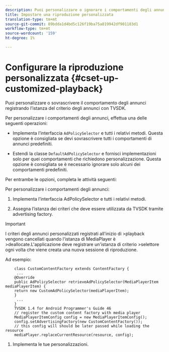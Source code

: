 ```yaml
---
description: Puoi personalizzare o ignorare i comportamenti degli annunci.
title: Impostare una riproduzione personalizzata
translation-type: tm+mt
source-git-commit: 89bdda1d4bd5c126f19ba75a819942df901183d1
workflow-type: tm+mt
source-wordcount: '159'
ht-degree: 1%

---
```



# Configurare la riproduzione personalizzata {#cset-up-customized-playback}

Puoi personalizzare o sovrascrivere il comportamento degli annunci registrando l’istanza del criterio degli annunci con TVSDK.

Per personalizzare i comportamenti degli annunci, effettua una delle seguenti operazioni:

* Implementa l’interfaccia `AdPolicySelector` e tutti i relativi metodi.
Questa opzione è consigliata se devi sovrascrivere tutti i comportamenti di annunci predefiniti.

* Estendi la classe `DefaultAdPolicySelector` e fornisci implementazioni solo per quei comportamenti che richiedono
personalizzazione.
Questa opzione è consigliata se è necessario ignorare solo alcuni dei comportamenti predefiniti.

Per entrambe le opzioni, completa le attività seguenti:

Per personalizzare i comportamenti degli annunci:

1. Implementa l’interfaccia AdPolicySelector e tutti i relativi metodi.

1. Assegna l’istanza dei criteri che deve essere utilizzata da TVSDK tramite advertising factory.

>[!IMPORTANT]
>
>I criteri degli annunci personalizzati registrati all&#39;inizio di >playback vengono cancellati quando l&#39;istanza di MediaPlayer è >deallocate.L&#39;applicazione deve registrare un&#39;istanza di criterio >selettore ogni volta che viene creata una nuova sessione di riproduzione.

Ad esempio:

```
    class CustomContentFactory extends ContentFactory {
     ...
    @Override
    public AdPolicySelector retrieveAdPolicySelector(MediaPlayerItem mediaPlayerItem) {
    return new CustomAdPolicySelector(mediaPlayerItem);
    }
     ...
    }
    TVSDK 1.4 for Android Programmer's Guide 46
    // register the custom content factory with media player
    MediaPlayerItemConfig config = new MediaPlayerItemConfig();
    config.setAdvertisingFactory(new CustomContentFactory());
    // this config will should be later passed while loading the resource
    mediaPlayer.replaceCurrentResource(resource, config);
```

1. Implementa le tue personalizzazioni.